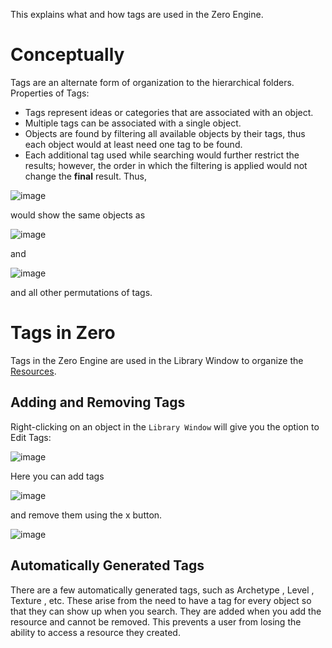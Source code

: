 This explains what and how tags are used in the Zero Engine. 

 # Conceptually
Tags are an alternate form of organization to the hierarchical folders.
Properties of Tags:

 - Tags represent ideas or categories that are associated with an object.
 - Multiple tags can be associated with a single object. 
 - Objects are found by filtering all available objects by their tags, thus each object would at least need one tag to be found. 
 - Each additional tag used while searching would further restrict the results; however, the order in which the filtering is applied would not change the **final** result. Thus, 



![image](https://media.githubusercontent.com/media/zeroengineteam/ZeroFiles/master/doc_files/47337.png)


would show the same objects as 



![image](https://media.githubusercontent.com/media/zeroengineteam/ZeroFiles/master/doc_files/47339.png)


and



![image](https://media.githubusercontent.com/media/zeroengineteam/ZeroFiles/master/doc_files/47341.png)


and all other permutations of tags.

 # Tags in Zero
Tags in the Zero Engine are used in the Library Window to organize the [Resources](https://github.com/zeroengineteam/ZeroDocs/zero_editor_documentation/zeromanual/architecture/resources/resources.markdown). 

 ## Adding and Removing Tags
Right-clicking on an object in the `Library Window` will give you the option to Edit Tags:



![image](https://media.githubusercontent.com/media/zeroengineteam/ZeroFiles/master/doc_files/47343.png)


Here you can add tags 



![image](https://media.githubusercontent.com/media/zeroengineteam/ZeroFiles/master/doc_files/47345.png)


and remove them using the x button. 



![image](https://media.githubusercontent.com/media/zeroengineteam/ZeroFiles/master/doc_files/47347.png)


 ## Automatically Generated Tags
There are a few automatically generated tags, such as Archetype , Level , Texture , etc. These arise from the need to have a tag for every object so that they can show up when you search. They are added when you add the resource and cannot be removed. This prevents a user from losing the ability to access a resource they created.
 

 